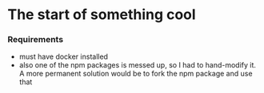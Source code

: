 # The start of something cool

### Requirements
- must have docker installed
- also one of the npm packages is messed up, so I had to hand-modify it. A more permanent solution would be to fork the npm package and use that 
